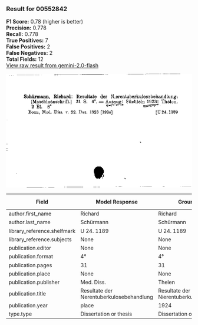 ### Result for 00552842
**F1 Score:** 0.78 (higher is better)<br>**Precision:** 0.778<br>**Recall:** 0.778<br>**True Positives:** 7<br>**False Positives:** 2<br>**False Negatives:** 2<br>**Total Fields:** 12<br>[View raw result from gemini-2.0-flash](https://github.com/RISE-UNIBAS/humanities_data_benchmark/blob/main/results/2025-10-01/T0151/request_T0151_00552842.json)

<img src="https://github.com/RISE-UNIBAS/humanities_data_benchmark/blob/main/benchmarks/zettelkatalog/images/00552842.jpg?raw=true" alt="00552842" width="600px">

| Field | Model Response | Ground Truth | Fuzzy Score | Match |
|-------|----------------|--------------|-------------|-------|
| author.first_name | Richard | Richard | 1.000 | ✅ |
| author.last_name | Schürmann | Schürmann | 1.000 | ✅ |
| library_reference.shelfmark | U 24. 1189 | U 24. 1189 | 1.000 | ✅ |
| library_reference.subjects | None | None | 1.000 | ✅ |
| publication.editor | None | None | 1.000 | ✅ |
| publication.format | 4° | 4° | 1.000 | ✅ |
| publication.pages | 31 | 31 | 1.000 | ✅ |
| publication.place | None | None | 1.000 | ✅ |
| publication.publisher | Med. Diss. | Thelen | 0.125 | ❌ |
| publication.title | Resultate der Nerentuberkulosebehandlung | Resultate der Nierentuberkulosebehandlung | 0.988 | ✅ |
| publication.year | place | 1924 | 0.000 | ❌ |
| type.type | Dissertation or thesis | Dissertation or thesis | 1.000 | ✅ |
